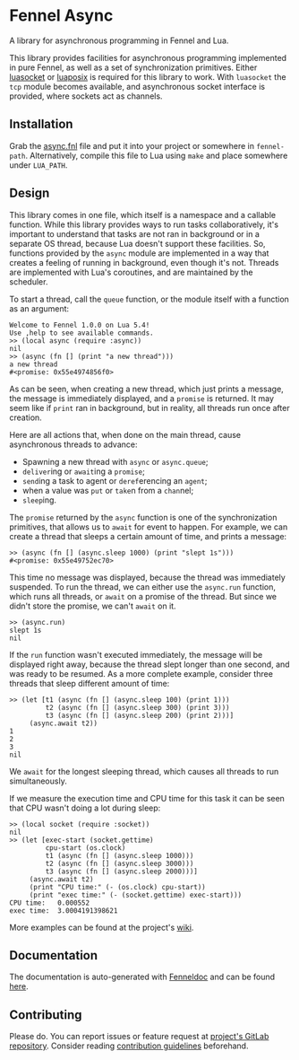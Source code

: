 # Fennel Async

A library for asynchronous programming in Fennel and Lua.

This library provides facilities for asynchronous programming implemented in pure Fennel, as well as a set of synchronization primitives.
Either [luasocket](https://w3.impa.br/~diego/software/luasocket) or [luaposix](http://luaposix.github.io/luaposix/) is required for this library to work.
With `luasocket` the `tcp` module becomes available, and asynchronous socket interface is provided, where sockets act as channels.

## Installation

Grab the [async.fnl](https://gitlab.com/andreyorst/fennel-async/-/raw/main/async.fnl) file and put it into your project or somewhere in `fennel-path`.
Alternatively, compile this file to Lua using `make` and place somewhere under `LUA_PATH`.

## Design

This library comes in one file, which itself is a namespace and a callable function.
While this library provides ways to run tasks collaboratively, it's important to understand that tasks are not ran in background or in a separate OS thread, because Lua doesn't support these facilities.
So, functions provided by the `async` module are implemented in a way that creates a feeling of running in background, even though it's not.
Threads are implemented with Lua's coroutines, and are maintained by the scheduler.

To start a thread, call the `queue` function, or the module itself with a function as an argument:

``` fennel
Welcome to Fennel 1.0.0 on Lua 5.4!
Use ,help to see available commands.
>> (local async (require :async))
nil
>> (async (fn [] (print "a new thread")))
a new thread
#<promise: 0x55e4974856f0>
```

As can be seen, when creating a new thread, which just prints a message, the message is immediately displayed, and a `promise` is returned.
It may seem like if `print` ran in background, but in reality, all threads run once after creation.

Here are all actions that, when done on the main thread, cause asynchronous threads to advance:

- Spawning a new thread with `async` or `async.queue`;
- `deliver`ing or `await`ing a `promise`;
- `send`ing a task to agent or `deref`erencing an `agent`;
- when a value was `put` or `take`n from a `chan`nel;
- `sleep`ing.

The `promise` returned by the `async` function is one of the synchronization primitives, that allows us to `await` for event to happen.
For example, we can create a thread that sleeps a certain amount of time, and prints a message:

``` fennel
>> (async (fn [] (async.sleep 1000) (print "slept 1s")))
#<promise: 0x55e49752ec70>
```

This time no message was displayed, because the thread was immediately suspended.
To run the thread, we can either use the `async.run` function, which runs all threads, or `await` on a promise of the thread.
But since we didn't store the promise, we can't `await` on it.

``` fennel
>> (async.run)
slept 1s
nil
```

If the `run` function wasn't executed immediately, the message will be displayed right away, because the thread slept longer than one second, and was ready to be resumed.
As a more complete example, consider three threads that sleep different amount of time:

``` fennel
>> (let [t1 (async (fn [] (async.sleep 100) (print 1)))
         t2 (async (fn [] (async.sleep 300) (print 3)))
         t3 (async (fn [] (async.sleep 200) (print 2)))]
     (async.await t2))
1
2
3
nil
```

We `await` for the longest sleeping thread, which causes all threads to run simultaneously.

If we measure the execution time and CPU time for this task it can be seen that CPU wasn't doing a lot during sleep:

``` fennel
>> (local socket (require :socket))
nil
>> (let [exec-start (socket.gettime)
         cpu-start (os.clock)
         t1 (async (fn [] (async.sleep 1000)))
         t2 (async (fn [] (async.sleep 3000)))
         t3 (async (fn [] (async.sleep 2000)))]
     (async.await t2)
     (print "CPU time:" (- (os.clock) cpu-start))
     (print "exec time:" (- (socket.gettime) exec-start)))
CPU time:	0.000552
exec time:	3.0004191398621
```

More examples can be found at the project's [wiki](https://gitlab.com/andreyorst/fennel-async/-/wikis/home).

## Documentation

The documentation is auto-generated with [Fenneldoc](https://gitlab.com/andreyorst/fenneldoc) and can be found [here](doc/async.md).

## Contributing

Please do.
You can report issues or feature request at [project's GitLab repository](https://gitlab.com/andreyorst/fennel-async).
Consider reading [contribution guidelines](CONTRIBUTING.md) beforehand.
